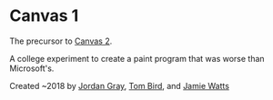 # Canvas 1

The precursor to [Canvas 2](https://github.com/jdngray77/Canvas).

A college experiment to create a paint program that was worse than Microsoft's.

Created ~2018 by [Jordan Gray](https://github.com/jdngray77/), [Tom Bird](https://github.com/Birdie2016), and [Jamie Watts](https://github.com/JamieWatts-Portfolio)

